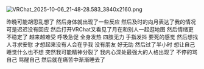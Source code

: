 ![VRChat_2025-10-06_21-48-28.583_3840x2160.png](https://github.com/user-attachments/assets/fc8f2ab4-bf49-421f-acd1-309579317ef5)

昨晚可能胡思乱想了 然后身体就出现了一些反应 然后及时的向月表达了我的情况 可是迟迟没有回应 然后打开VRChat又看见了月在和别人一起逛地图 然后情绪更不稳定了 越来越难受 呼吸急促 全身发热 四肢无力 手指发抖 要死的感觉 然后想找人寻求安慰 才想起来没有人会在乎我
没有朋友 好无助 然后过了半小时 想让自己睡觉什么也不想 突然我可能精神分裂了 我内心深处最强大的人格出现了 不停的骂自己 骂醒自己 然后就在痛苦中渐渐睡去了